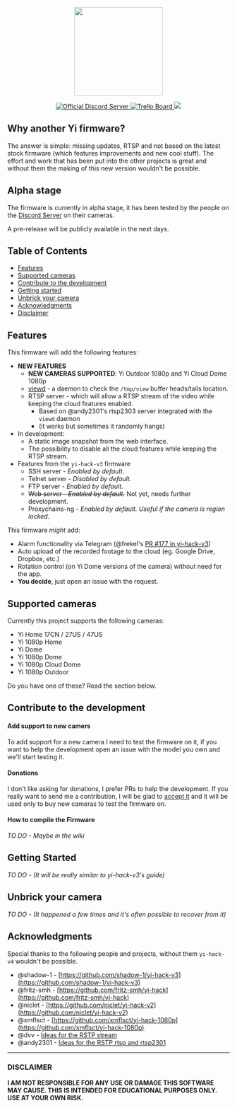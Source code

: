 
<p align="center">
	<img height="200" src="https://raw.githubusercontent.com/TheCrypt0/yi-hack-v4/master/imgs/yi-hack-v4-header.png">
</p>
<p align="center">
	<a href="https://discord.gg/upPsFWZ">
        	<img src="https://img.shields.io/discord/530507539696189477.svg?logo=discord" alt="Official Discord Server">
	</a>
	<a href="https://trello.com/b/EtuK8577/yi-hack-v4">
		<img src="https://img.shields.io/badge/Trello-yi--hack--v4-blue.svg" alt="Trello Board">
	</a>
	<img src="https://img.shields.io/github/license/TheCrypt0/yi-hack-v4.svg">
</p>

## Why another Yi firmware?

The answer is simple: missing updates, RTSP and not based on the latest stock firmware (which features improvements and new cool stuff). The effort and work that has been put into the other projects is great and without them the making of this new version wouldn't be possible.

## Alpha stage
The firmware is currently in alpha stage, it has been tested by the people on the [Discord Server](https://discord.gg/upPsFWZ) on their cameras. 

A pre-release will be publicly available in the next days. 

## Table of Contents

- [Features](#features)
- [Supported cameras](#supported-cameras)
- [Contribute to the development](#contribute-to-the-development)
- [Getting started](#getting-started)
- [Unbrick your camera](#unbrick-your-camera)
- [Acknowledgments](#acknowledgments)
- [Disclaimer](#disclaimer)

## Features
This firmware will add the following features:

- **NEW FEATURES**
  - **NEW CAMERAS SUPPORTED**: Yi Outdoor 1080p and Yi Cloud Dome 1080p
  - [viewd](https://github.com/TheCrypt0/viewd) - a daemon to check the `/tmp/view` buffer heads/tails location.
  - RTSP server - which will allow a RTSP stream of the video while keeping the cloud features enabled.
    - Based on @andy2301's rtsp2303 server integrated with the `viewd` daemon
    - (it works but sometimes it randomly hangs)
- In development:
  - A static image snapshot from the web interface.
  - The possibility to disable all the cloud features while keeping the RTSP stream.
- Features from  the `yi-hack-v3` firmware
  - SSH server -  _Enabled by default._
  - Telnet server -  _Disabled by default._
  - FTP server -  _Enabled by default._
  - ~~Web server -  _Enabled by default._~~ Not yet, needs further development.
  - Proxychains-ng -  _Enabled by default. Useful if the camera is region locked._

This firmware _might_ add:
- Alarm functionality via Telegram (@frekel's [PR #177 in yi-hack-v3](https://github.com/shadow-1/yi-hack-v3/pull/117))
- Auto upload of the recorded footage to the cloud (eg. Google Drive, Dropbox, etc.)
- Rotation control (on Yi Dome versions of the camera) without need for the app.
- **You decide**, just open an issue with the request.

## Supported cameras

Currently this project supports the following cameras:

- Yi Home 17CN / 27US / 47US
- Yi 1080p Home
- Yi Dome
- Yi 1080p Dome
- Yi 1080p Cloud Dome
- Yi 1080p Outdoor

Do you have one of these? Read the section below.

## Contribute to the development
#### Add support to new camers
To add support for a new camera I need to test the firmware on it, if you want to help the development open an issue with the model you own and we'll start testing it.

#### Donations
I don't like asking for donations, I prefer PRs to help the development. If you really want to send me a contribution, I will be glad to [accept it](https://paypal.me/TheCrypt0) and it will be used only to buy new cameras to test the firmware on. 

#### How to compile the Firmware
_TO DO - Maybe in the wiki_

## Getting Started
 _TO DO - (It will be really similar to yi-hack-v3's guide)_

## Unbrick your camera
_TO DO - (It happened a few times and it's often possible to recover from it)_

## Acknowledgments
Special thanks to the following people and projects, without them `yi-hack-v4` wouldn't be possible.
- @shadow-1 - [https://github.com/shadow-1/yi-hack-v3](https://github.com/shadow-1/yi-hack-v3)
- @fritz-smh - [https://github.com/fritz-smh/yi-hack](https://github.com/fritz-smh/yi-hack)
- @niclet  - [https://github.com/niclet/yi-hack-v2](https://github.com/niclet/yi-hack-v2)
- @xmflsct -  [https://github.com/xmflsct/yi-hack-1080p](https://github.com/xmflsct/yi-hack-1080p)
- @dvv - [Ideas for the RSTP stream](https://github.com/shadow-1/yi-hack-v3/issues/126)
- @andy2301 - [Ideas for the RSTP rtsp and rtsp2301](https://github.com/xmflsct/yi-hack-1080p/issues/5#issuecomment-294326131)

---
### DISCLAIMER
**I AM NOT RESPONSIBLE FOR ANY USE OR DAMAGE THIS SOFTWARE MAY CAUSE. THIS IS INTENDED FOR EDUCATIONAL PURPOSES ONLY. USE AT YOUR OWN RISK.**
